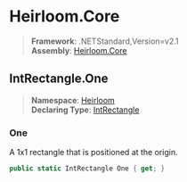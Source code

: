 # Heirloom.Core

> **Framework**: .NETStandard,Version=v2.1  
> **Assembly**: [Heirloom.Core][0]  

## IntRectangle.One

> **Namespace**: [Heirloom][0]  
> **Declaring Type**: [IntRectangle][1]  

### One

A 1x1 rectangle that is positioned at the origin.

```cs
public static IntRectangle One { get; }
```

[0]: ../../../Heirloom.Core.md
[1]: ../IntRectangle.md
